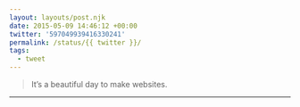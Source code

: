```yaml
---
layout: layouts/post.njk
date: 2015-05-09 14:46:12 +00:00
twitter: '597049939416330241'
permalink: /status/{{ twitter }}/
tags: 
  - tweet
---
```


> It’s a beautiful day to make websites.

---

